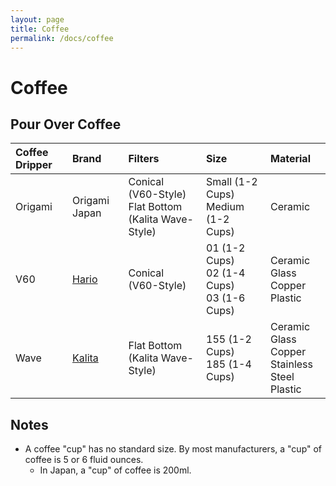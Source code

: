 ```yaml
---
layout: page
title: Coffee
permalink: /docs/coffee
---
```


# Coffee

## Pour Over Coffee

|Coffee Dripper|Brand|Filters|Size|Material|
|:-------------|:----|:------|:---|:-------|
|Origami|Origami Japan|Conical (V60-Style)<br>Flat Bottom (Kalita Wave-Style)|Small (1-2 Cups)<br>Medium (1-2 Cups)|Ceramic|
|V60|[Hario]|Conical (V60-Style)|01 (1-2 Cups)<br>02 (1-4 Cups)<br>03 (1-6 Cups)|Ceramic<br>Glass<br>Copper<br>Plastic|
|Wave|[Kalita]|Flat Bottom (Kalita Wave-Style)|155 (1-2 Cups)<br>185 (1-4 Cups)|Ceramic<br>Glass<br>Copper<br>Stainless Steel<br>Plastic|

## Notes

- A coffee "cup" has no standard size. By most manufacturers, a "cup" of coffee is 5 or 6 fluid ounces.
  - In Japan, a "cup" of coffee is 200ml.

<!-- references -->

[Hario]:https://www.hario-usa.com/
[Kalita]:http://kalita.ae/
